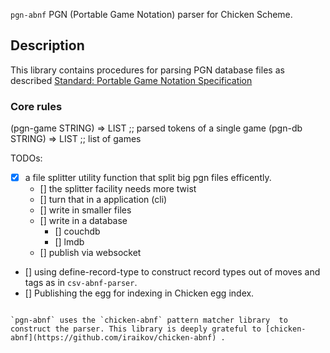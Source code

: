 `pgn-abnf`
PGN (Portable Game Notation) parser for Chicken Scheme. 

## Description
This library contains procedures for parsing PGN database files as described
[Standard: Portable Game Notation Specification](http://www.saremba.de/chessgml/standards/pgn/pgn-complete.htm)   

### Core rules

<procedure>
(pgn-game STRING) => LIST  ;; parsed tokens of a single game
</procedure>

<procedure>
(pgn-db STRING) => LIST  ;; list of games
</procedure>


TODOs:
- [x] a file splitter utility function that split big pgn files efficently. 
  - [] the splitter facility needs more twist
  - [] turn that in a application (cli)
  - [] write in smaller files
  - [] write in a database
    - [] couchdb
    - [] lmdb
  - [] publish via websocket
- [] using define-record-type to construct record types out of moves and tags as in `csv-abnf-parser`. 
- [] Publishing the egg for indexing in Chicken egg index.


```

`pgn-abnf` uses the `chicken-abnf` pattern matcher library  to construct the parser. This library is deeply grateful to [chicken-abnf](https://github.com/iraikov/chicken-abnf) . 